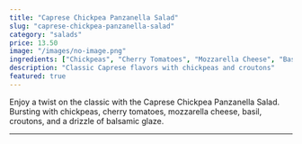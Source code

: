 ```yaml
---
title: "Caprese Chickpea Panzanella Salad"
slug: "caprese-chickpea-panzanella-salad"
category: "salads"
price: 13.50
image: "/images/no-image.png"
ingredients: ["Chickpeas", "Cherry Tomatoes", "Mozzarella Cheese", "Basil", "Croutons", "Balsamic Glaze"]
description: "Classic Caprese flavors with chickpeas and croutons"
featured: true
---
```


Enjoy a twist on the classic with the Caprese Chickpea Panzanella Salad. Bursting with chickpeas, cherry tomatoes, mozzarella cheese, basil, croutons, and a drizzle of balsamic glaze.

---